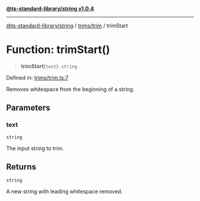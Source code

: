 [**@ts-standard-library/string v1.0.4**](../../../README.md)

***

[@ts-standard-library/string](../../../modules.md) / [trims/trim](../README.md) / trimStart

# Function: trimStart()

> **trimStart**(`text`): `string`

Defined in: [trims/trim.ts:7](https://github.com/gabaudette/ts-stdlib/blob/ea80ba1db09c741e99f8cb19e94e5a29b81b623b/packages/string/src/trims/trim.ts#L7)

Removes whitespace from the beginning of a string.

## Parameters

### text

`string`

The input string to trim.

## Returns

`string`

A new string with leading whitespace removed.
